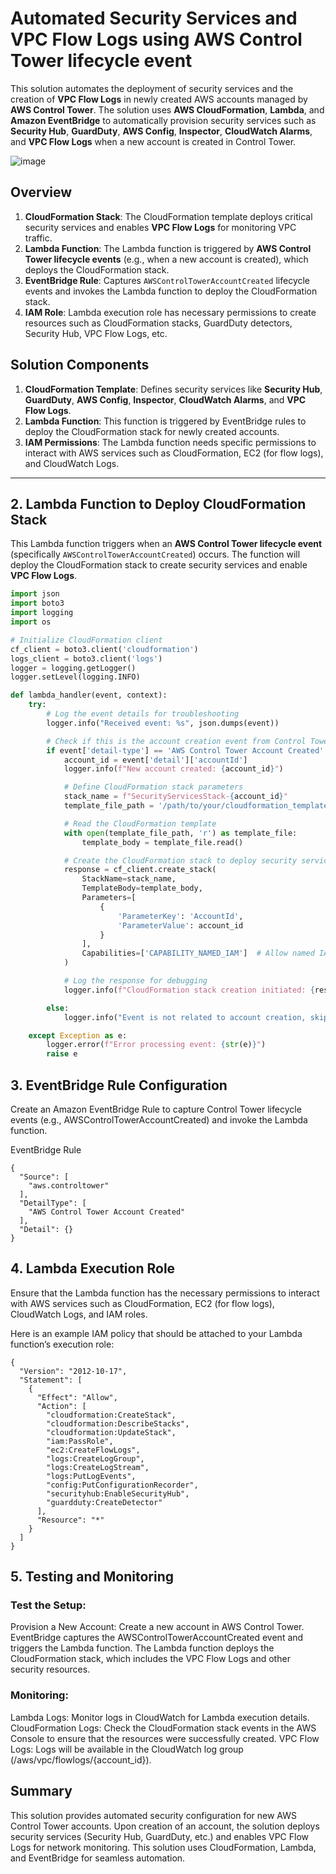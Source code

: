 # Automated Security Services and VPC Flow Logs using AWS Control Tower lifecycle event

This solution automates the deployment of security services and the creation of **VPC Flow Logs** in newly created AWS accounts managed by **AWS Control Tower**. The solution uses **AWS CloudFormation**, **Lambda**, and **Amazon EventBridge** to automatically provision security services such as **Security Hub**, **GuardDuty**, **AWS Config**, **Inspector**, **CloudWatch Alarms**, and **VPC Flow Logs** when a new account is created in Control Tower.

![image](https://github.com/user-attachments/assets/9ee08140-173b-479f-8c70-457c4ee87f62)


## Overview

1. **CloudFormation Stack**: The CloudFormation template deploys critical security services and enables **VPC Flow Logs** for monitoring VPC traffic.
2. **Lambda Function**: The Lambda function is triggered by **AWS Control Tower lifecycle events** (e.g., when a new account is created), which deploys the CloudFormation stack.
3. **EventBridge Rule**: Captures `AWSControlTowerAccountCreated` lifecycle events and invokes the Lambda function to deploy the CloudFormation stack.
4. **IAM Role**: Lambda execution role has necessary permissions to create resources such as CloudFormation stacks, GuardDuty detectors, Security Hub, VPC Flow Logs, etc.

## Solution Components

1. **CloudFormation Template**: Defines security services like **Security Hub**, **GuardDuty**, **AWS Config**, **Inspector**, **CloudWatch Alarms**, and **VPC Flow Logs**.
2. **Lambda Function**: This function is triggered by EventBridge rules to deploy the CloudFormation stack for newly created accounts.
3. **IAM Permissions**: The Lambda function needs specific permissions to interact with AWS services such as CloudFormation, EC2 (for flow logs), and CloudWatch Logs.

---

## 2. Lambda Function to Deploy CloudFormation Stack

This Lambda function triggers when an **AWS Control Tower lifecycle event** (specifically `AWSControlTowerAccountCreated`) occurs. The function will deploy the CloudFormation stack to create security services and enable **VPC Flow Logs**.

```python
import json
import boto3
import logging
import os

# Initialize CloudFormation client
cf_client = boto3.client('cloudformation')
logs_client = boto3.client('logs')
logger = logging.getLogger()
logger.setLevel(logging.INFO)

def lambda_handler(event, context):
    try:
        # Log the event details for troubleshooting
        logger.info("Received event: %s", json.dumps(event))

        # Check if this is the account creation event from Control Tower
        if event['detail-type'] == 'AWS Control Tower Account Created':
            account_id = event['detail']['accountId']
            logger.info(f"New account created: {account_id}")

            # Define CloudFormation stack parameters
            stack_name = f"SecurityServicesStack-{account_id}"
            template_file_path = '/path/to/your/cloudformation_template.yaml'  # Adjust path to your CloudFormation template

            # Read the CloudFormation template
            with open(template_file_path, 'r') as template_file:
                template_body = template_file.read()

            # Create the CloudFormation stack to deploy security services and VPC Flow Logs
            response = cf_client.create_stack(
                StackName=stack_name,
                TemplateBody=template_body,
                Parameters=[
                    {
                        'ParameterKey': 'AccountId',
                        'ParameterValue': account_id
                    }
                ],
                Capabilities=['CAPABILITY_NAMED_IAM']  # Allow named IAM roles
            )

            # Log the response for debugging
            logger.info(f"CloudFormation stack creation initiated: {response}")

        else:
            logger.info("Event is not related to account creation, skipping.")

    except Exception as e:
        logger.error(f"Error processing event: {str(e)}")
        raise e
```
## 3. EventBridge Rule Configuration

Create an Amazon EventBridge Rule to capture Control Tower lifecycle events (e.g., AWSControlTowerAccountCreated) and invoke the Lambda function.

EventBridge Rule

```
{
  "Source": [
    "aws.controltower"
  ],
  "DetailType": [
    "AWS Control Tower Account Created"
  ],
  "Detail": {}
}
```
## 4. Lambda Execution Role
Ensure that the Lambda function has the necessary permissions to interact with AWS services such as CloudFormation, EC2 (for flow logs), CloudWatch Logs, and IAM roles.

Here is an example IAM policy that should be attached to your Lambda function’s execution role:

```
{
  "Version": "2012-10-17",
  "Statement": [
    {
      "Effect": "Allow",
      "Action": [
        "cloudformation:CreateStack",
        "cloudformation:DescribeStacks",
        "cloudformation:UpdateStack",
        "iam:PassRole",
        "ec2:CreateFlowLogs",
        "logs:CreateLogGroup",
        "logs:CreateLogStream",
        "logs:PutLogEvents",
        "config:PutConfigurationRecorder",
        "securityhub:EnableSecurityHub",
        "guardduty:CreateDetector"
      ],
      "Resource": "*"
    }
  ]
}
````
## 5. Testing and Monitoring

### Test the Setup:
Provision a New Account: Create a new account in AWS Control Tower.
EventBridge captures the AWSControlTowerAccountCreated event and triggers the Lambda function.
The Lambda function deploys the CloudFormation stack, which includes the VPC Flow Logs and other security resources.

### Monitoring:
Lambda Logs: Monitor logs in CloudWatch for Lambda execution details.
CloudFormation Logs: Check the CloudFormation stack events in the AWS Console to ensure that the resources were successfully created.
VPC Flow Logs: Logs will be available in the CloudWatch log group (/aws/vpc/flowlogs/{account_id}).

## Summary
This solution provides automated security configuration for new AWS Control Tower accounts. Upon creation of an account, the solution deploys security services (Security Hub, GuardDuty, etc.) and enables VPC Flow Logs for network monitoring. This solution uses CloudFormation, Lambda, and EventBridge for seamless automation.
